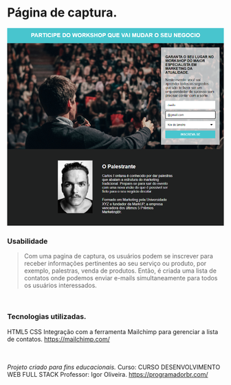 # Página de captura.
![exemplo](imgs/cap.png)
</br>

### Usabilidade
>Com uma pagina de captura, os usuários podem se inscrever para receber informações pertinentes ao seu serviço ou produto, por exemplo, palestras, venda de produtos. Então, é criada uma lista de contatos onde podemos enviar e-mails simultaneamente para todos os usuários interessados. 
</br>

### Tecnologias utilizadas. 
 HTML5
CSS
Integração com a ferramenta Mailchimp para gerenciar a lista de contatos.
https://mailchimp.com/
</br></br></br>

_Projeto criado para fins educacionais._
Curso: CURSO DESENVOLVIMENTO WEB FULL STACK
Professor: Igor Oliveira. 
https://programadorbr.com/

